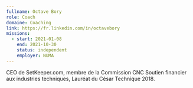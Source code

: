```yaml
---
fullname: Octave Bory
role: Coach
domaine: Coaching
link: https://fr.linkedin.com/in/octavebory
missions:
  - start: 2021-01-08
    end: 2021-10-30
    status: independent
    employer: NUMA
---
```


CEO de SetKeeper.com, membre de la Commission CNC Soutien financier aux industries techniques, Lauréat du César Technique 2018. 
